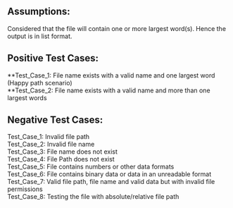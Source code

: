 Assumptions:
------------
Considered that the file will contain one or more largest word(s). Hence the output is in list format.

Positive Test Cases:
--------------------
**Test_Case_1: File name exists with a valid name and one largest word (Happy path scenario)  
**Test_Case_2: File name exists with a valid name and more than one largest words  

Negative Test Cases:
---------------------
Test_Case_1: Invalid file path  
Test_Case_2: Invalid file name  
Test_Case_3: File name does not exist  
Test_Case_4: File Path does not exist  
Test_Case_5: File contains numbers or other data formats  
Test_Case_6: File contains binary data or data in an unreadable format  
Test_Case_7: Valid file path, file name and valid data but with invalid file permissions  
Test_Case_8: Testing the file with absolute/relative file path  